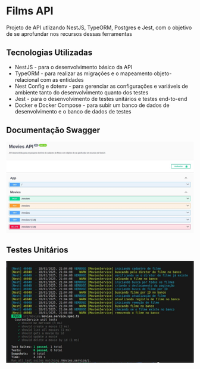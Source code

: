 # Films API

<p>
  Projeto de API utlizando NestJS, TypeORM, Postgres e Jest, com o objetivo de se aprofundar nos recursos dessas ferramentas
</p>

## Tecnologias Utilizadas
<ul>
  <li>NestJS - para o desenvolvimento básico da API</li>
  <li>TypeORM - para realizar as migrações e o mapeamento objeto-relacional com as entidades</li>
  <li>Nest Config e dotenv - para gerenciar as configurações e variáveis de ambiente tanto do desenvolvimento quanto dos testes</li>
  <li>Jest - para o desenvolvimento de testes unitários e testes end-to-end</li>
  <li> Docker e Docker Compose - para subir um banco de dados de desenvolvimento e o banco de dados de testes</li>
</ul>

## Documentação Swagger
<p>
  <img src="https://github.com/CarlosVinicios99/Films-API/blob/main/imagens/documentacao_swagger.jpg?raw=true">
</p>

## Testes Unitários
<p>
  <img src="https://github.com/CarlosVinicios99/Films-API/blob/main/imagens/testes_unitarios.jpg?raw=true">
</p>
